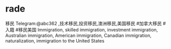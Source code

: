 # rade
移民 Telegram:@abc362 ,技术移民,投资移民,澳洲移民,美国移民 #加拿大移民 #入籍 #移民美国 Immigration, skilled immigration, investment immigration, Australian immigration, American immigration, Canadian immigration, naturalization, immigration to the United States
